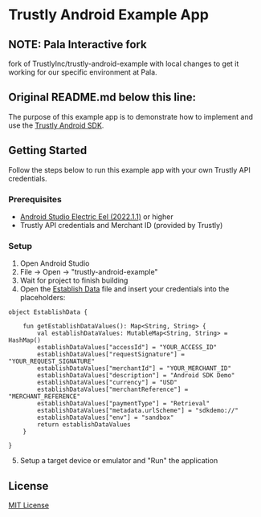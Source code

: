 # Trustly Android Example App

## NOTE: Pala Interactive fork

fork of TrustlyInc/trustly-android-example with local changes to get it working for our specific environment at Pala.


## Original README.md below this line:

The purpose of this example app is to demonstrate how to implement and use the [Trustly Android SDK](https://amer.developers.trustly.com/payments/docs/android-quickstart).


## Getting Started

Follow the steps below to run this example app with your own Trustly API credentials.

### Prerequisites

- [Android Studio Electric Eel (2022.1.1)](https://developer.android.com/studio/releases) or higher
- Trustly API credentials and Merchant ID (provided by Trustly)

### Setup

1. Open Android Studio
2. File -> Open -> "trustly-android-example"
3. Wait for project to finish building
4. Open the [Establish Data](./app/src/main/java/net/trustly/paywithmybanksdkdemoandroid/EstablishData.kt) file and insert your credentials into the placeholders:

```
object EstablishData {

    fun getEstablishDataValues(): Map<String, String> {
        val establishDataValues: MutableMap<String, String> = HashMap()
        establishDataValues["accessId"] = "YOUR_ACCESS_ID"
        establishDataValues["requestSignature"] = "YOUR_REQUEST_SIGNATURE"
        establishDataValues["merchantId"] = "YOUR_MERCHANT_ID"
        establishDataValues["description"] = "Android SDK Demo"
        establishDataValues["currency"] = "USD"
        establishDataValues["merchantReference"] = "MERCHANT_REFERENCE"
        establishDataValues["paymentType"] = "Retrieval"
        establishDataValues["metadata.urlScheme"] = "sdkdemo://"
        establishDataValues["env"] = "sandbox"
        return establishDataValues
    }

}
```
5. Setup a target device or emulator and "Run" the application

## License

[MIT License](https://github.com/TrustlyInc/trustly-android-example/blob/DEV/LICENSE)
